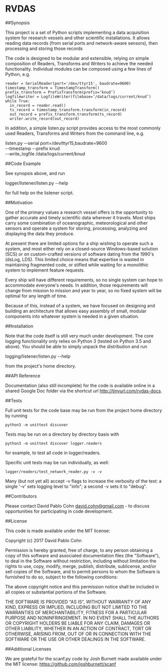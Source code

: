 # RVDAS

##Synopsis

This project is a set of Python scripts implementing a data
acquisition system for research vessels and other scientific
installations. It allows reading data records (from serial ports and
network-aware sensors), then processing and storing those records

The code is designed to be modular and extensible, relying on simple
composition of Readers, Transforms and Writers to achieve the needed
functionality. Individual modules can be composed using a few lines of
Python, e.g.

    reader = SerialReader(port='/dev/ttyr15', baudrate=9600)
    timestamp_transform = TimestampTransform()
    prefix_transform = PrefixTransform(prefix=‘knud’)
    logfilewriter = LogfileWriter(filebase=‘/data/logs/current/knud’)
    while True:
      in_record = reader.read()
      ts_record = timestamp_transform.transform(in_record)
      out_record = prefix_transform.transform(ts_record)
      writer.write_record(out_record)

In addition, a simple listen.py script provides access to the most
commonly used Readers, Transforms and Writers from the command line,
e.g.

listen.py --serial port=/dev/ttyr15,baudrate=9600 \
    --timestamp --prefix knud \
    --write_logfile /data/logs/current/knud

##Code Example

See synopsis above, and run

  logger/listener/listen.py --help

for full help on the listener script.

##Motivation

One of the primary values a research vessel offers is the opportunity
to gather accurate and timely scientific data wherever it
travels. Most ships carry some combination of oceanographic,
meteorological and other sensors and operate a system for storing,
processing, analyzing and displaying the data they produce.

At present there are limited options for a ship wishing to operate
such a system, and most either rely on a closed-source Windows-based
solution (SCS) or on custom-crafted versions of software dating from
the 1990's (dsLog, LDS). This limited choice means that expertise is
wasted in maintaining fragmented code, or stifled while waiting for a
monolithic system to implement feature requests.

Every ship will have different requirements, so no single system can
hope to accommodate everyone's needs. In addition, those requirements
will change from mission to mission and year to year, so no fixed
system will be optimal for any length of time.

Because of this, instead of a system, we have focused on designing and
building an architecture that allows easy assembly of small, modular
components into whatever system is needed in a given situation.

##Installation

Note that the code itself is still very much under development. The
core logging functionality only relies on Python 3 (tested on Python
3.5 and above). You should be able to simply unpack the distribution
and run

  logging/listener/listen.py --help

from the project's home directory.


##API Reference

Documentation (also still incomplete) for the code is available online
in a shared Google Doc folder via the shortcut url
http://tinyurl.com/rvdas-docs.

##Tests

Full unit tests for the code base may be run from the project home
directory by running

    python3 -m unittest discover

Tests may be run on a directory by directory basis with

    python3 -m unittest discover logger.readers

for example, to test all code in logger/readers.

Specific unit tests may be run individually, as well:

    logger/readers/test_network_reader.py -v -v

Many (but not yet all) accept -v flags to increase the verbosity of
the test: a single '-v' sets logging level to "info"; a second -v sets
it to "debug".

##Contributors

Please contact David Pablo Cohn <david.cohn@gmail.com> - to discuss
opportunities for participating in code development.

##License

This code is made available under the MIT license:

Copyright (c) 2017 David Pablo Cohn

Permission is hereby granted, free of charge, to any person obtaining a copy
of this software and associated documentation files (the "Software"), to deal
in the Software without restriction, including without limitation the rights
to use, copy, modify, merge, publish, distribute, sublicense, and/or sell
copies of the Software, and to permit persons to whom the Software is
furnished to do so, subject to the following conditions:

The above copyright notice and this permission notice shall be included in all
copies or substantial portions of the Software.

THE SOFTWARE IS PROVIDED "AS IS", WITHOUT WARRANTY OF ANY KIND, EXPRESS OR
IMPLIED, INCLUDING BUT NOT LIMITED TO THE WARRANTIES OF MERCHANTABILITY,
FITNESS FOR A PARTICULAR PURPOSE AND NONINFRINGEMENT. IN NO EVENT SHALL THE
AUTHORS OR COPYRIGHT HOLDERS BE LIABLE FOR ANY CLAIM, DAMAGES OR OTHER
LIABILITY, WHETHER IN AN ACTION OF CONTRACT, TORT OR OTHERWISE, ARISING FROM,
OUT OF OR IN CONNECTION WITH THE SOFTWARE OR THE USE OR OTHER DEALINGS IN THE
SOFTWARE.

##Additional Licenses

We are grateful for the scanf.py code by Josh Burnett made available
under the MIT license: https://github.com/joshburnett/scanf